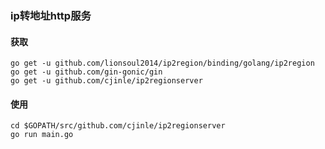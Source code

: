 ### ip转地址http服务

#### 获取
```
go get -u github.com/lionsoul2014/ip2region/binding/golang/ip2region
go get -u github.com/gin-gonic/gin
go get -u github.com/cjinle/ip2regionserver
```


#### 使用
```
cd $GOPATH/src/github.com/cjinle/ip2regionserver
go run main.go
```




